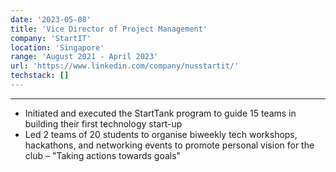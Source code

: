```yaml
---
date: '2023-05-08'
title: 'Vice Director of Project Management'
company: 'StartIT'
location: 'Singapore'
range: 'August 2021 - April 2023'
url: 'https://www.linkedin.com/company/nusstartit/'
techstack: []
---
```


---

- Initiated and executed the StartTank program to guide 15 teams in building their first technology start-up
- Led 2 teams of 20 students to organise biweekly tech workshops, hackathons, and networking events to promote personal vision for the club – "Taking actions towards goals"
